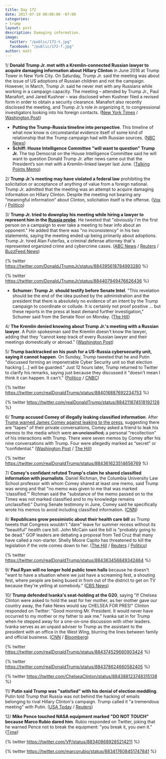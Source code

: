 ```yaml
---
title: Day 172
date: 2017-07-10 00:00:00 -07:00
categories:
- trump
layout: post
description: Damaging information.
image:
  twitter: "/public/172-t.jpg"
  facebook: "/public/172-f.jpg"
author: matt
---
```


1/ **Donald Trump Jr. met with a Kremlin-connected Russian lawyer to acquire damaging information about Hillary Clinton** in June 2016 at Trump Tower in New York City. On Saturday, Trump Jr. said the meeting was about the issue of US adoptions of Russian children and not the campaign. However, in March, Trump Jr. said he never met with any Russians while working in a campaign capacity. The meeting – attended by Trump Jr., Paul Manafort, and Jared Kushner – was disclosed when Kushner filed a revised form in order to obtain a security clearance. Manafort also recently disclosed the meeting, and Trump Jr.’s role in organizing it, to congressional investigators looking into his foreign contacts. ([New York Times](https://www.nytimes.com/2017/07/09/us/politics/trump-russia-kushner-manafort.html) / [Washington Post](https://www.washingtonpost.com/news/the-fix/wp/2017/07/10/donald-trump-jr-just-contradicted-a-whole-bunch-of-white-house-denials-of-russian-contacts/))

* **Putting the Trump-Russia timeline into perspective**. This timeline of what now know is circumstantial evidence itself of some kind of relationship that the Trump campaign had with Russian sources. ([NBC News](http://www.nbcnews.com/politics/first-read/putting-trump-russia-timeline-perspective-n781236))
* **Schiff: House Intelligence Committee "will want to question" Trump Jr.** The top Democrat on the House Intelligence Committee said he will want to question Donald Trump Jr. after news came out that the President’s son met with a Kremlin-linked lawyer last June. ([Talking Points Memo](http://talkingpointsmemo.com/livewire/house-intelligence-committee-will-want-to-question-trump-jr))

2/ **Trump Jr.'s meeting may have violated a federal law** prohibiting the solicitation or acceptance of anything of value from a foreign national. Trump Jr. admitted that the meeting was an attempt to acquire damaging information on Hillary Clinton. Despite the meeting not bearing any “meaningful information” about Clinton, solicitation itself is the offense. ([Vox](https://www.vox.com/world/2017/7/10/15948078/donald-trump-jr-russia-illegal) / [Politico](http://www.politico.com/story/2017/07/10/donald-trump-jr-russia-meeting-legal-danger-240370))

3/ **Trump Jr. tried to downplay his meeting while hiring a lawyer to represent him in the <a href="{{ site.baseurl }}/trump-russia-investigation/">Russia probe</a>**. He tweeted that "obviously I'm the first person on a campaign to ever take a meeting to hear info about an opponent." He added that there was "no inconsistency" in his two statements, saying the meeting ended up being primarily about adoptions. Trump Jr. hired Alan Futerfas, a criminal defense attorney that's represented organized crime and cybercrime cases. ([ABC News](http://abcnews.go.com/Politics/donald-trump-jr-russian-attorney-offered-damaging-info/story?id=48535254) / [Reuters](https://www.reuters.com/article/us-usa-trump-russia-lawyers-idUSKBN19V2JX) / [BuzzFeed News](https://www.buzzfeed.com/zoetillman/donald-trump-jr-has-hired-a-lawyer-who-has-handled))

{% twitter https://twitter.com/DonaldJTrumpJr/status/884395618784993280 %}

{% twitter https://twitter.com/DonaldJTrumpJr/status/884407949476626436 %}

* **Schumer: Trump Jr. should testify before Senate Intel**. "This revelation should be the end of the idea pushed by the administration and the president that there is absolutely no evidence of an intent by the Trump campaign to coordinate or collude. It is certainly not proof positive ... but these reports in the press at least demand further investigation," Schumer said from the Senate floor on Monday. ([The Hill](http://thehill.com/blogs/floor-action/senate/341331-schumer-trump-jr-should-testify-before-senate-intel-panel))

4/ **The Kremlin denied knowing about Trump Jr.'s meeting with a Russian lawyer**. A Putin spokesman said the Kremlin doesn't know the lawyer, adding that they “cannot keep track of every Russian lawyer and their meetings domestically or abroad.” ([Washington Post](https://www.washingtonpost.com/world/kremlin-denies-knowing-of-donald-trump-jr-meeting-with-russian-lawyer-during-2016-campaign/2017/07/10/c2bfee34-6566-11e7-a1d7-9a32c91c6f40_story.html))

5/ **Trump backtracked on his push for a US-Russia cybersecurity unit, saying it cannot happen**. On Sunday, Trump tweeted that he and Putin "discussed forming an impenetrable Cyber Security unit so that election hacking [...] will be guarded." Just 12 hours later, Trump returned to Twitter to clarify his remarks, saying just because they discussed it "doesn't mean I think it can happen. It can't." ([Politico](http://www.politico.com/story/2017/07/09/trump-russia-cyber-experts-240340) / [CNBC](http://www.cnbc.com/2017/07/09/trump-on-his-impenetrable-cybersecurity-unit-with-putin-i-didnt-mean-it.html))

{% twitter https://twitter.com/realDonaldTrump/status/884016887692234753 %}

{% twitter https://twitter.com/realDonaldTrump/status/884211874518192128 %}

6/ **Trump accused Comey of illegally leaking classified information**. After [Trump warned James Comey against leaking to the press](https://whatthefuckjusthappenedtoday.com/2017/05/12/Day-113/#2-in-a-tweet-trump-warned-james-come), suggesting there are "tapes" of their private conversations, Comey asked a friend to leak his memos to the media which were <s>an unclassified,</s> a personal "recollection" of his interactions with Trump. There were seven memos by Comey after his nine conversations with Trump. Four were allegedly marked as “secret” or “confidential." ([Washington Post](https://www.washingtonpost.com/news/post-politics/wp/2017/07/10/trump-accuses-comey-of-illegally-leaking-classified-information/) / [The Hill](http://thehill.com/policy/national-security/341225-comeys-private-memos-on-trump-conversations-contained-classified))

{% twitter https://twitter.com/realDonaldTrump/status/884361623514656769 %}

7/ **Comey's confidant refuted Trump's claim he shared classified information with journalists**. Daniel Richman, the Columbia University Law School professor with whom Comey shared at least one memo, said Trump was wrong and that "no memo was given to me that was marked 'classified.'" Richman said the "substance of the memo passed on to the Times was not marked classified and to my knowledge remains unclassified." During Senate testimony in June, Comey said he specifically wrote his memos to avoid including classified information. ([CNN](http://www.cnn.com/2017/07/10/politics/comey-lawyer-no-memos-given-to-me-were-marked-classified/index.html))

8/ **Republicans grow pessimistic about their health care bill** as Trump tweets that Congress wouldn't "dare" leave for summer recess without its "beautiful" health care bill. John McCain said the bill is "probably going to be dead." GOP leaders are debating a proposal from Ted Cruz that many have called a non-starter. Shelly Moore Capito has threatened to kill the legislation if the vote comes down to her. ([The Hill](http://thehill.com/blogs/blog-briefing-room/341234-trump-i-cannot-imagine-congress-would-leave-washington-without) / [Reuters](https://www.reuters.com/article/us-usa-healthcare-mccain-idUSKBN19U0Q1) / [Politico](http://www.politico.com/story/2017/07/09/capito-gop-senator-opposes-health-bill-240311))

{% twitter https://twitter.com/realDonaldTrump/status/884363456849342464 %}

9/ **Paul Ryan will no longer hold public town halls** because he doesn't "want to have a situation where we just have a screaming fest, a shouting fest, where people are being bused in from out of the district to get on TV because they're yelling at somebody." ([CBS News](http://www.cbsnews.com/news/paul-ryan-tries-to-quell-town-hall-controversy-but-residents-still-want-to-talk-to-him/))

10/ **Trump defended Ivanka's seat-holding at the G20**, saying "If Chelsea Clinton were asked to hold the seat for her mother, as her mother gave our country away, the Fake News would say CHELSEA FOR PRES!" Clinton responded on Twitter: "Good morning Mr. President. It would never have occurred to my mother or my father to ask me." Ivanka sat in for Trump when he stepped away for a one-on-one discussion with other leaders. Ivanka serves as an unpaid adviser to Trump as the assistant to the president with an office in the West Wing, blurring the lines between family and official business. ([CNN](http://www.cnn.com/2017/07/10/politics/president-trump-defends-ivankas-seat-holding/index.html) / [Bloomberg](https://www.bloomberg.com/news/articles/2017-07-08/ivanka-trump-sits-in-for-her-father-at-g-20-meeting-table)) 

{% twitter https://twitter.com/realDonaldTrump/status/884374529660903424 %}

{% twitter https://twitter.com/realDonaldTrump/status/884378624660582405 %}

{% twitter https://twitter.com/ChelseaClinton/status/884388123748315138 %}

11/ **Putin said Trump was "satisfied" with his denial of election meddling**. Putin told Trump that Russia was not behind the hacking of emails belonging to rival Hillary Clinton's campaign. Trump called it "a tremendous meeting" with Putin. ([USA Today](https://www.usatoday.com/story/news/politics/2017/07/08/putin-trump-satisfied-denials-russian-meddling-u-s-election/461731001/) / [Reuters](https://www.reuters.com/article/us-g20-germany-putin-trump-idUSKBN19T0R9))

12/ **Mike Pence touched NASA equipment marked "DO NOT TOUCH" because Marco Rubio dared him**. Rubio responded on Twitter, joking that he warned Pence not to break the equipment: "you break it, you own it." ([Time](http://time.com/4849939/mike-pence-nasa-marco-rubio-touch/))

{% twitter https://twitter.com/VP/status/883408689285214211 %}

{% twitter https://twitter.com/marcorubio/status/883417608451747841 %}